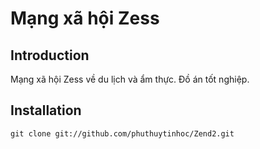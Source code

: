 Mạng xã hội Zess
=======================

Introduction
------------
Mạng xã hội Zess về du lịch và ẩm thực.
Đồ án tốt nghiệp.


Installation
------------

    git clone git://github.com/phuthuytinhoc/Zend2.git



